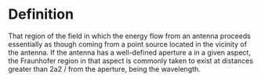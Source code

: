 # Definition

That region of the field in which the energy flow from an antenna
proceeds essentially as though coming from a point source located in the
vicinity of the antenna. If the antenna has a well-defined aperture a in
a given aspect, the Fraunhofer region in that aspect is commonly taken
to exist at distances greater than 2a2 / from the aperture, being the
wavelength.
